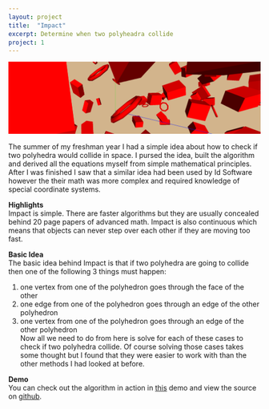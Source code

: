 ```yaml
---
layout: project
title:  "Impact"
excerpt: Determine when two polyheadra collide
project: 1
---
```


<p align="center">
	<img src="/impact-screen.png"> 
</p>

The summer of my freshman year I had a simple idea about how to check if two polyhedra would collide in space. I pursed the idea, built the algorithm and derived all the equations myself from simple mathematical principles. After I was finished I saw that a similar idea had been used by Id Software however the their math was more complex and required knowledge of special coordinate systems. 

**Highlights**  
Impact is simple. There are faster algorithms but they are usually concealed behind 20 page papers of advanced math. Impact is also continuous which means that objects can never step over each other if they are moving too fast.  

**Basic Idea**  
The basic idea behind Impact is that if two polyhedra are going to collide then one of the following 3 things must happen:  
1) one vertex from one of the polyhedron goes through the face of the other  
2) one edge from one of the polyhedron goes through an edge of the other polyhedron  
3) one vertex from one of the polyhedron goes through an edge of the other polyhedron  
Now all we need to do from here is solve for each of these cases to check if two polyhedra collide. Of course solving those cases takes some thought but I found that they were easier to work with than the other methods I had looked at before.

**Demo**  
You can check out the algorithm in action in [this](https://mr4k.github.io/Impact/) demo and view the source on [github](https://github.com/Mr4k/Impact).
